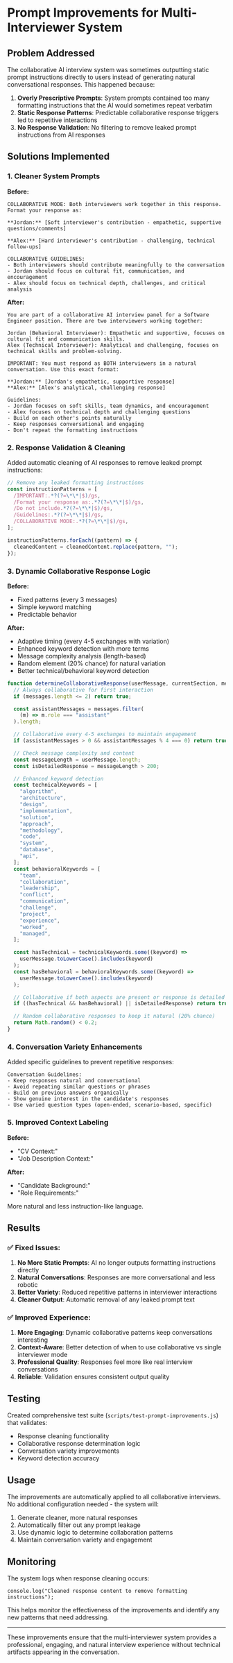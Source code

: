 # Prompt Improvements for Multi-Interviewer System

## Problem Addressed

The collaborative AI interview system was sometimes outputting static prompt instructions directly to users instead of generating natural conversational responses. This happened because:

1. **Overly Prescriptive Prompts**: System prompts contained too many formatting instructions that the AI would sometimes repeat verbatim
2. **Static Response Patterns**: Predictable collaborative response triggers led to repetitive interactions
3. **No Response Validation**: No filtering to remove leaked prompt instructions from AI responses

## Solutions Implemented

### 1. **Cleaner System Prompts**

**Before:**

```
COLLABORATIVE MODE: Both interviewers work together in this response. Format your response as:

**Jordan:** [Soft interviewer's contribution - empathetic, supportive questions/comments]

**Alex:** [Hard interviewer's contribution - challenging, technical follow-ups]

COLLABORATIVE GUIDELINES:
- Both interviewers should contribute meaningfully to the conversation
- Jordan should focus on cultural fit, communication, and encouragement
- Alex should focus on technical depth, challenges, and critical analysis
```

**After:**

```
You are part of a collaborative AI interview panel for a Software Engineer position. There are two interviewers working together:

Jordan (Behavioral Interviewer): Empathetic and supportive, focuses on cultural fit and communication skills.
Alex (Technical Interviewer): Analytical and challenging, focuses on technical skills and problem-solving.

IMPORTANT: You must respond as BOTH interviewers in a natural conversation. Use this exact format:

**Jordan:** [Jordan's empathetic, supportive response]
**Alex:** [Alex's analytical, challenging response]

Guidelines:
- Jordan focuses on soft skills, team dynamics, and encouragement
- Alex focuses on technical depth and challenging questions
- Build on each other's points naturally
- Keep responses conversational and engaging
- Don't repeat the formatting instructions
```

### 2. **Response Validation & Cleaning**

Added automatic cleaning of AI responses to remove leaked prompt instructions:

```javascript
// Remove any leaked formatting instructions
const instructionPatterns = [
  /IMPORTANT:.*?(?=\*\*|$)/gs,
  /Format your response as:.*?(?=\*\*|$)/gs,
  /Do not include.*?(?=\*\*|$)/gs,
  /Guidelines:.*?(?=\*\*|$)/gs,
  /COLLABORATIVE MODE:.*?(?=\*\*|$)/gs,
];

instructionPatterns.forEach((pattern) => {
  cleanedContent = cleanedContent.replace(pattern, "");
});
```

### 3. **Dynamic Collaborative Response Logic**

**Before:**

- Fixed patterns (every 3 messages)
- Simple keyword matching
- Predictable behavior

**After:**

- Adaptive timing (every 4-5 exchanges with variation)
- Enhanced keyword detection with more terms
- Message complexity analysis (length-based)
- Random element (20% chance) for natural variation
- Better technical/behavioral keyword detection

```javascript
function determineCollaborativeResponse(userMessage, currentSection, messages) {
  // Always collaborative for first interaction
  if (messages.length <= 2) return true;

  const assistantMessages = messages.filter(
    (m) => m.role === "assistant"
  ).length;

  // Collaborative every 4-5 exchanges to maintain engagement
  if (assistantMessages > 0 && assistantMessages % 4 === 0) return true;

  // Check message complexity and content
  const messageLength = userMessage.length;
  const isDetailedResponse = messageLength > 200;

  // Enhanced keyword detection
  const technicalKeywords = [
    "algorithm",
    "architecture",
    "design",
    "implementation",
    "solution",
    "approach",
    "methodology",
    "code",
    "system",
    "database",
    "api",
  ];
  const behavioralKeywords = [
    "team",
    "collaboration",
    "leadership",
    "conflict",
    "communication",
    "challenge",
    "project",
    "experience",
    "worked",
    "managed",
  ];

  const hasTechnical = technicalKeywords.some((keyword) =>
    userMessage.toLowerCase().includes(keyword)
  );
  const hasBehavioral = behavioralKeywords.some((keyword) =>
    userMessage.toLowerCase().includes(keyword)
  );

  // Collaborative if both aspects are present or response is detailed
  if ((hasTechnical && hasBehavioral) || isDetailedResponse) return true;

  // Random collaborative responses to keep it natural (20% chance)
  return Math.random() < 0.2;
}
```

### 4. **Conversation Variety Enhancements**

Added specific guidelines to prevent repetitive responses:

```
Conversation Guidelines:
- Keep responses natural and conversational
- Avoid repeating similar questions or phrases
- Build on previous answers organically
- Show genuine interest in the candidate's responses
- Use varied question types (open-ended, scenario-based, specific)
```

### 5. **Improved Context Labeling**

**Before:**

- "CV Context:"
- "Job Description Context:"

**After:**

- "Candidate Background:"
- "Role Requirements:"

More natural and less instruction-like language.

## Results

### ✅ **Fixed Issues:**

1. **No More Static Prompts**: AI no longer outputs formatting instructions directly
2. **Natural Conversations**: Responses are more conversational and less robotic
3. **Better Variety**: Reduced repetitive patterns in interviewer interactions
4. **Cleaner Output**: Automatic removal of any leaked prompt text

### ✅ **Improved Experience:**

1. **More Engaging**: Dynamic collaborative patterns keep conversations interesting
2. **Context-Aware**: Better detection of when to use collaborative vs single interviewer mode
3. **Professional Quality**: Responses feel more like real interview conversations
4. **Reliable**: Validation ensures consistent output quality

## Testing

Created comprehensive test suite (`scripts/test-prompt-improvements.js`) that validates:

- Response cleaning functionality
- Collaborative response determination logic
- Conversation variety improvements
- Keyword detection accuracy

## Usage

The improvements are automatically applied to all collaborative interviews. No additional configuration needed - the system will:

1. Generate cleaner, more natural responses
2. Automatically filter out any prompt leakage
3. Use dynamic logic to determine collaboration patterns
4. Maintain conversation variety and engagement

## Monitoring

The system logs when response cleaning occurs:

```
console.log("Cleaned response content to remove formatting instructions");
```

This helps monitor the effectiveness of the improvements and identify any new patterns that need addressing.

---

These improvements ensure that the multi-interviewer system provides a professional, engaging, and natural interview experience without technical artifacts appearing in the conversation.
